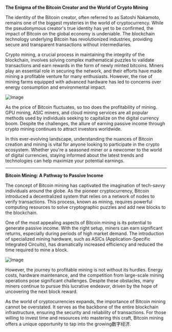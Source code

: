 **The Enigma of the Bitcoin Creator and the World of Crypto Mining**

The identity of the Bitcoin creator, often referred to as Satoshi Nakamoto, remains one of the biggest mysteries in the world of cryptocurrency. While the pseudonymous creator's true identity has yet to be confirmed, the impact of Bitcoin on the global economy is undeniable. The blockchain technology underlying Bitcoin has revolutionized industries, providing secure and transparent transactions without intermediaries. 

Crypto mining, a crucial process in maintaining the integrity of the blockchain, involves solving complex mathematical puzzles to validate transactions and earn rewards in the form of newly minted bitcoins. Miners play an essential role in securing the network, and their efforts have made mining a profitable venture for many enthusiasts. However, the rise of mining farms equipped with advanced hardware has led to concerns over energy consumption and environmental impact. 

![Image](https://github.com/user-attachments/assets/057c907c-805e-4310-a052-f5031067f3de)

As the price of Bitcoin fluctuates, so too does the profitability of mining. GPU mining, ASIC miners, and cloud mining services are all popular methods used by individuals seeking to capitalize on the digital currency boom. Despite the challenges, the allure of earning passive income through crypto mining continues to attract investors worldwide.

In this ever-evolving landscape, understanding the nuances of Bitcoin creation and mining is vital for anyone looking to participate in the crypto ecosystem. Whether you're a seasoned miner or a newcomer to the world of digital currencies, staying informed about the latest trends and technologies can help maximize your potential earnings.

---

**Bitcoin Mining: A Pathway to Passive Income**

The concept of Bitcoin mining has captivated the imagination of tech-savvy individuals around the globe. As the pioneer cryptocurrency, Bitcoin introduced a decentralized system that relies on a network of nodes to verify transactions. This process, known as mining, requires powerful computing resources to solve cryptographic puzzles and add new blocks to the blockchain.

One of the most appealing aspects of Bitcoin mining is its potential to generate passive income. With the right setup, miners can earn significant returns, especially during periods of high market demand. The introduction of specialized mining hardware, such as ASICs (Application-Specific Integrated Circuits), has dramatically increased efficiency and reduced the time required to mine a block.

![Image](https://github.com/user-attachments/assets/057c907c-805e-4310-a052-f5031067f3de)

However, the journey to profitable mining is not without its hurdles. Energy costs, hardware maintenance, and the competition from large-scale mining operations pose significant challenges. Despite these obstacles, many miners continue to pursue this lucrative endeavor, driven by the hope of uncovering the next block reward.

As the world of cryptocurrencies expands, the importance of Bitcoin mining cannot be overstated. It serves as the backbone of the entire blockchain infrastructure, ensuring the security and reliability of transactions. For those willing to invest time and resources into mastering this craft, Bitcoin mining offers a unique opportunity to tap into the growing数字经济.